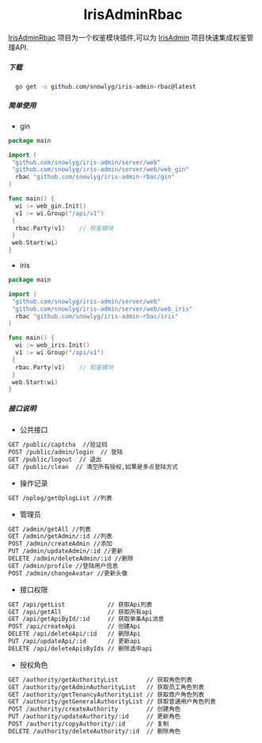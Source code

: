 <h1 align="center">IrisAdminRbac</h1>

[IrisAdminRbac](https://www.github.com/snowlyg/iris-admin-rbac) 项目为一个权鉴模块插件,可以为 [IrisAdmin](https://www.github.com/snowlyg/iris-admin) 项目快速集成权鉴管理API.

##### 下载

```sh
  go get -u github.com/snowlyg/iris-admin-rbac@latest
```

##### 简单使用

- gin

```go
package main

import (
 "github.com/snowlyg/iris-admin/server/web"
 "github.com/snowlyg/iris-admin/server/web/web_gin"
  rbac "github.com/snowlyg/iris-admin-rbac/gin"
)

func main() {
  wi := web_gin.Init()
  v1 := wi.Group("/api/v1")
 {
  rbac.Party(v1)    // 权鉴模块
 }
 web.Start(wi)
}

```

- iris
  
```go
package main

import (
 "github.com/snowlyg/iris-admin/server/web"
 "github.com/snowlyg/iris-admin/server/web/web_iris"
  rbac "github.com/snowlyg/iris-admin-rbac/iris"
)

func main() {
  wi := web_iris.Init()
  v1 := wi.Group("/api/v1")
 {
  rbac.Party(v1)    // 权鉴模块
 }
 web.Start(wi)
}

```

##### 接口说明

- 公共接口 
  
```txt
GET /public/captcha  //验证码
POST /public/admin/login  // 登陆
GET /public/logout  // 退出
GET /public/clean  // 清空所有授权,如果是多点登陆方式
```

- 操作记录
  
```txt
GET /oplog/getOplogList //列表
```

- 管理员

```txt
GET /admin/getAll //列表
GET /admin/getAdmin/:id //列表
POST /admin/createAdmin //添加
PUT /admin/updateAdmin/:id //更新
DELETE /admin/deleteAdmin/:id //删除
GET /admin/profile //登陆用户信息
POST /admin/changeAvatar //更新头像
```

- 接口权限

```txt
GET /api/getList            // 获取Api列表
GET /api/getAll             // 获取所有api
GET /api/getApiById/:id     // 获取单条Api消息
POST /api/createApi         // 创建Api
DELETE /api/deleteApi/:id   // 删除Api
PUT /api/updateApi/:id      // 更新api
DELETE /api/deleteApisByIds // 删除选中api
```

- 授权角色

```txt
GET /authority/getAuthorityList        // 获取角色列表
GET /authority/getAdminAuthorityList   // 获取员工角色列表
GET /authority/getTenancyAuthorityList // 获取商户角色列表
GET /authority/getGeneralAuthorityList // 获取普通用户角色列表
POST /authority/createAuthority        // 创建角色
PUT /authority/updateAuthority/:id     // 更新角色
POST /authority/copyAuthority/:id      // 复制
DELETE /authority/deleteAuthority/:id  // 删除角色
```
